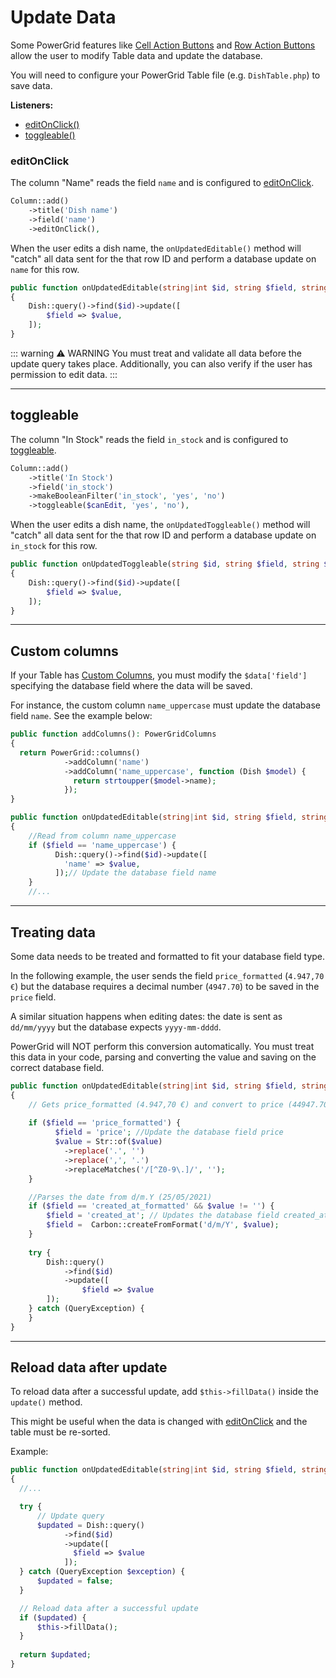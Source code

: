 # Update Data

Some PowerGrid features like [Cell Action Buttons](cell-actions-buttons) and [Row Action Buttons](row-actions-buttons) allow the user to modify Table data and update the database.

You will need to configure your PowerGrid Table file (e.g. `DishTable.php`) to save data.

**Listeners:**

* [editOnClick()](update-data.html?id=editonclick#editonclick)
* [toggleable()](update-data.html?id=editonclick#toggleable)

### editOnClick

The column "Name" reads the field `name` and is configured to [editOnClick](cell-actions-buttons.html#editonclick-haspermission-true-fallback-type-here-saveonmouseout-false).

```php
Column::add()
    ->title('Dish name')
    ->field('name')
    ->editOnClick(),
```

When the user edits a dish name, the `onUpdatedEditable()` method will "catch" all data sent for the that row ID and perform a database update on `name` for this row.

```php
public function onUpdatedEditable(string|int $id, string $field, string $value): void
{
    Dish::query()->find($id)->update([
        $field => $value,
    ]);
}
```

::: warning ⚠️ WARNING
 You must treat and validate all data before the update query takes place. Additionally, you can also verify if the user has permission to edit data.
:::

---

## toggleable

The column "In Stock" reads the field `in_stock` and is configured to [toggleable](cell-actions-buttons?id=toggleablebool-istoggleable-string-truelabel-string-falselabel).

```php 
Column::add()
    ->title('In Stock')
    ->field('in_stock')
    ->makeBooleanFilter('in_stock', 'yes', 'no')
    ->toggleable($canEdit, 'yes', 'no'),

```

When the user edits a dish name, the `onUpdatedToggleable()` method will "catch" all data sent for the that row ID and perform a database update on `in_stock` for this row.

```php
public function onUpdatedToggleable(string $id, string $field, string $value): void
{
    Dish::query()->find($id)->update([
        $field => $value,
    ]);
}
```

---

## Custom columns

If your Table has [Custom Columns](add-columns?id=closure-examples), you must modify the `$data['field']` specifying the database field where the data will be saved.

For instance, the custom column `name_uppercase` must update the database field `name`. See the example below:

```php
public function addColumns(): PowerGridColumns
{
  return PowerGrid::columns()
            ->addColumn('name')
            ->addColumn('name_uppercase', function (Dish $model) {
              return strtoupper($model->name);
            });
}

public function onUpdatedEditable(string|int $id, string $field, string $value): void
{
    //Read from column name_uppercase
    if ($field == 'name_uppercase') {
          Dish::query()->find($id)->update([
            'name' => $value,
          ]);// Update the database field name
    }
    //...
```

---

## Treating data

Some data needs to be treated and formatted to fit your database field type.

In the following example, the user sends the field `price_formatted` (`4.947,70 €`) but the database requires a decimal number (`4947.70`) to be saved in the `price` field.

A similar situation happens when editing dates: the date is sent as `dd/mm/yyyy` but the database expects `yyyy-mm-dddd`.

PowerGrid will NOT perform this conversion automatically. You must treat this data in your code, parsing and converting the value and saving on the correct database field.

```php
public function onUpdatedEditable(string|int $id, string $field, string $value): void
{
    // Gets price_formatted (4.947,70 €) and convert to price (44947.70).
    
    if ($field == 'price_formatted') {
          $field = 'price'; //Update the database field price
          $value = Str::of($value)
            ->replace('.', '')
            ->replace(',', '.')
            ->replaceMatches('/[^Z0-9\.]/', '');
    }

    //Parses the date from d/m.Y (25/05/2021) 
    if ($field == 'created_at_formatted' && $value != '') {
        $field = 'created_at'; // Updates the database field created_at
        $field =  Carbon::createFromFormat('d/m/Y', $value);
    }
      
    try {
        Dish::query()
            ->find($id)
            ->update([
                $field => $value
        ]);
    } catch (QueryException) {
    }
}
```

---

## Reload data after update

To reload data after a successful update, add `$this->fillData()` inside the `update()` method.

This might be useful when the data is changed with [editOnClick](cell-actions-buttons.html#editonclick-haspermission-true-fallback-type-here-saveonmouseout-false) and the table must be re-sorted.

Example:

```php
public function onUpdatedEditable(string|int $id, string $field, string $value): void
{
  //...

  try {
      // Update query
      $updated = Dish::query()
            ->find($id)
            ->update([
              $field => $value
            ]);
  } catch (QueryException $exception) {
      $updated = false;
  }

  // Reload data after a successful update
  if ($updated) {
      $this->fillData();
  }
  
  return $updated;
}
```

